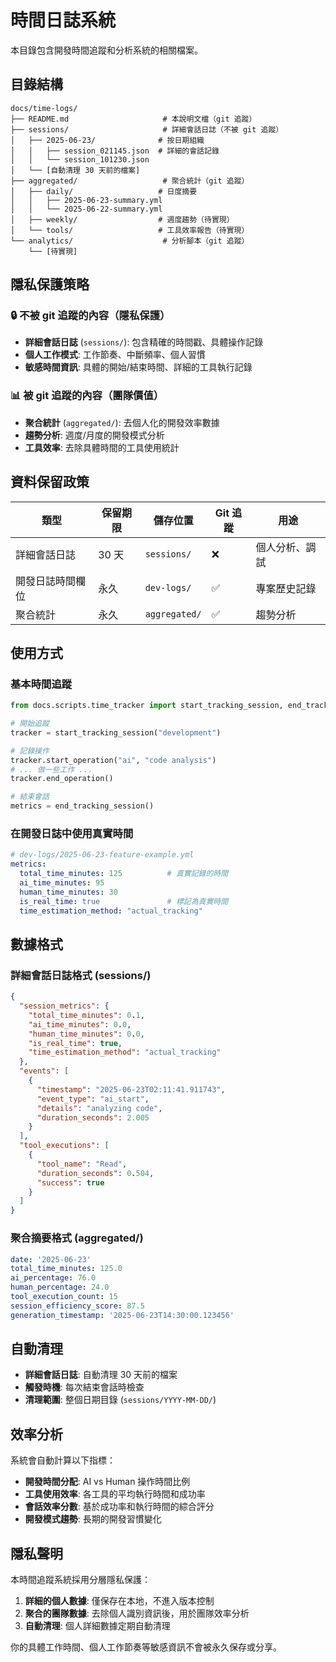 # 時間日誌系統

本目錄包含開發時間追蹤和分析系統的相關檔案。

## 目錄結構

```
docs/time-logs/
├── README.md                     # 本說明文檔（git 追蹤）
├── sessions/                     # 詳細會話日誌（不被 git 追蹤）
│   ├── 2025-06-23/              # 按日期組織
│   │   ├── session_021145.json  # 詳細的會話記錄
│   │   └── session_101230.json
│   └── [自動清理 30 天前的檔案]
├── aggregated/                   # 聚合統計（git 追蹤）
│   ├── daily/                   # 日度摘要
│   │   ├── 2025-06-23-summary.yml
│   │   └── 2025-06-22-summary.yml
│   ├── weekly/                  # 週度趨勢（待實現）
│   └── tools/                   # 工具效率報告（待實現）
└── analytics/                    # 分析腳本（git 追蹤）
    └── [待實現]
```

## 隱私保護策略

### 🔒 不被 git 追蹤的內容（隱私保護）
- **詳細會話日誌** (`sessions/`): 包含精確的時間戳、具體操作記錄
- **個人工作模式**: 工作節奏、中斷頻率、個人習慣
- **敏感時間資訊**: 具體的開始/結束時間、詳細的工具執行記錄

### 📊 被 git 追蹤的內容（團隊價值）
- **聚合統計** (`aggregated/`): 去個人化的開發效率數據
- **趨勢分析**: 週度/月度的開發模式分析
- **工具效率**: 去除具體時間的工具使用統計

## 資料保留政策

| 類型 | 保留期限 | 儲存位置 | Git 追蹤 | 用途 |
|------|----------|----------|----------|------|
| 詳細會話日誌 | 30 天 | `sessions/` | ❌ | 個人分析、調試 |
| 開發日誌時間欄位 | 永久 | `dev-logs/` | ✅ | 專案歷史記錄 |
| 聚合統計 | 永久 | `aggregated/` | ✅ | 趨勢分析 |

## 使用方式

### 基本時間追蹤
```python
from docs.scripts.time_tracker import start_tracking_session, end_tracking_session

# 開始追蹤
tracker = start_tracking_session("development")

# 記錄操作
tracker.start_operation("ai", "code analysis")
# ... 做一些工作 ...
tracker.end_operation()

# 結束會話
metrics = end_tracking_session()
```

### 在開發日誌中使用真實時間
```yaml
# dev-logs/2025-06-23-feature-example.yml
metrics:
  total_time_minutes: 125          # 真實記錄的時間
  ai_time_minutes: 95
  human_time_minutes: 30
  is_real_time: true               # 標記為真實時間
  time_estimation_method: "actual_tracking"
```

## 數據格式

### 詳細會話日誌格式 (sessions/)
```json
{
  "session_metrics": {
    "total_time_minutes": 0.1,
    "ai_time_minutes": 0.0,
    "human_time_minutes": 0.0,
    "is_real_time": true,
    "time_estimation_method": "actual_tracking"
  },
  "events": [
    {
      "timestamp": "2025-06-23T02:11:41.911743",
      "event_type": "ai_start",
      "details": "analyzing code",
      "duration_seconds": 2.005
    }
  ],
  "tool_executions": [
    {
      "tool_name": "Read",
      "duration_seconds": 0.504,
      "success": true
    }
  ]
}
```

### 聚合摘要格式 (aggregated/)
```yaml
date: '2025-06-23'
total_time_minutes: 125.0
ai_percentage: 76.0
human_percentage: 24.0
tool_execution_count: 15
session_efficiency_score: 87.5
generation_timestamp: '2025-06-23T14:30:00.123456'
```

## 自動清理

- **詳細會話日誌**: 自動清理 30 天前的檔案
- **觸發時機**: 每次結束會話時檢查
- **清理範圍**: 整個日期目錄 (`sessions/YYYY-MM-DD/`)

## 效率分析

系統會自動計算以下指標：

- **開發時間分配**: AI vs Human 操作時間比例
- **工具使用效率**: 各工具的平均執行時間和成功率
- **會話效率分數**: 基於成功率和執行時間的綜合評分
- **開發模式趨勢**: 長期的開發習慣變化

## 隱私聲明

本時間追蹤系統採用分層隱私保護：

1. **詳細的個人數據**: 僅保存在本地，不進入版本控制
2. **聚合的團隊數據**: 去除個人識別資訊後，用於團隊效率分析
3. **自動清理**: 個人詳細數據定期自動清理

你的具體工作時間、個人工作節奏等敏感資訊不會被永久保存或分享。